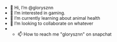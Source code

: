 - 👋 Hi, I’m @glorysznn
- 👀 I’m interested in gaming.
- 🌱 I’m currently learning about animal health
- 💞️ I’m looking to collaborate on whatever
- - 📫 How to reach me "glorysznn" on snapchat

<!---
glorysznn/glorysznn is a ✨ special ✨ repository because its `README.md` (this file) appears on your GitHub profile.
You can click the Preview link to take a look at your changes.
--->
